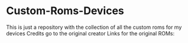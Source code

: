# Custom-Roms-Devices
This is just a repository with the collection of all the custom roms for my devices
Credits go to the original creator
Links for the original ROMs:

